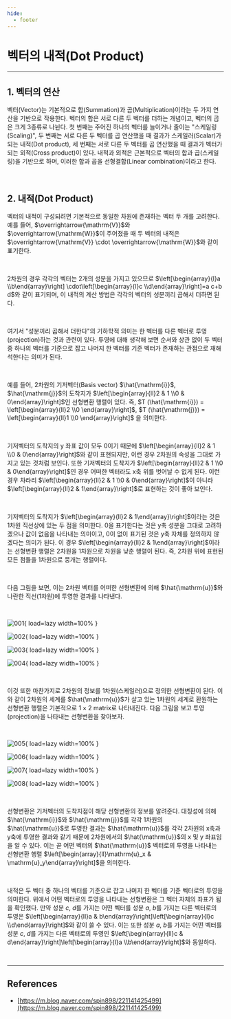 ```yaml
---
hide:
  - footer
---
```


# 벡터의 내적(Dot Product)

---

## 1. 벡터의 연산

벡터(Vector)는 기본적으로 합(Summation)과 곱(Multiplication)이라는 두 가지 연산을 기반으로 작용한다. 벡터의 합은 서로 다른 두 벡터를 더하는 개념이고, 벡터의 곱은 크게 3종류로 나뉜다. 첫 번째는 주어진 하나의 벡터를 늘이거나 줄이는 "스케일링(Scaling)", 두 번째는 서로 다른 두 벡터를 곱 연산했을 때 결과가 스케일러(Scalar)가 되는 내적(Dot product), 세 번째는 서로 다른 두 벡터를 곱 연산했을 때 결과가 벡터가 되는 외적(Cross product)이 있다. 내적과 외적은 근본적으로 벡터의 합과 곱(스케일링)을 기반으로 하며, 이러한 합과 곱을 선형결합(Linear combination)이라고 한다.

<br/>

## 2. 내적(Dot Product)

벡터의 내적이 구성되려면 기본적으로 동일한 차원에 존재하는 벡터 두 개를 고려한다. 예를 들어, $\overrightarrow{\mathrm{V}}$와 $\overrightarrow{\mathrm{W}}$이 주어졌을 때 두 벡터의 내적은 $\overrightarrow{\mathrm{V}} \cdot \overrightarrow{\mathrm{W}}$와 같이 표기한다.

<br/>

2차원의 경우 각각의 벡터는 2개의 성분을 가지고 있으므로 $\left[\begin{array}{l}a \\b\end{array}\right] \cdot\left[\begin{array}{l}c \\d\end{array}\right]=a c+b d$와 같이 표기되며, 이 내적의 계산 방법은 각각의 벡터의 성분끼리 곱해서 더하면 된다.

<br/>

여기서 "성분끼리 곱해서 더한다"의 기하학적 의미는 한 벡터를 다른 벡터로 투영(projection)하는 것과 관련이 있다. 투영에 대해 생각해 보면 순서와 상관 없이 두 벡터 중 하나의 벡터를 기준으로 잡고 나머지 한 벡터를 기준 벡터가 존재하는 관점으로 재해석한다는 의미가 된다.

<br/>

예를 들어, 2차원의 기저벡터(Basis vector) $\hat{\mathrm{i}}$, $\hat{\mathrm{j}}$의 도착지가 $\left[\begin{array}{ll}2 & 1 \\0 & 0\end{array}\right]$인 선형변환 행렬이 있다. 즉, $T (\hat{\mathrm{i}}) = \left[\begin{array}{ll}2 \\0 \end{array}\right]$, $T (\hat{\mathrm{j}}) = \left[\begin{array}{ll}1 \\0 \end{array}\right]$ 을 의미한다.

<br/>

기저벡터의 도착지의 y 좌표 값이 모두 0이기 때문에 $\left[\begin{array}{ll}2 & 1 \\0 & 0\end{array}\right]$와 같이 표현되지만, 이런 경우 2차원의 속성을 그대로 가지고 있는 것처럼 보인다. 또한 기저벡터의 도착지가 $\left[\begin{array}{ll}2 & 1 \\0 & 0\end{array}\right]$인 경우 어떠한 벡터라도 x축 위를 벗어날 수 없게 된다. 이런 경우 차라리 $\left[\begin{array}{ll}2 & 1 \\0 & 0\end{array}\right]$이 아니라 $\left[\begin{array}{ll}2 & 1\end{array}\right]$로 표현하는 것이 좋아 보인다.

<br/>

기저벡터의 도착지가 $\left[\begin{array}{ll}2 & 1\end{array}\right]$이라는 것은 1차원 직선상에 있는 두 점을 의미한다. 0을 표기한다는 것은 y축 성분을 그대로 고려하겠으나 값이 없음을 나타내는 의미이고, 0이 없이 표기된 것은 y축 자체를 정의하지 않겠다는 의미가 된다. 이 경우 $\left[\begin{array}{ll}2 & 1\end{array}\right]$이라는 선형변환 행렬은 2차원을 1차원으로 차원을 낮춘 행렬이 된다. 즉, 2차원 위에 표현된 모든 점들을 1차원으로 뭉개는 행렬이다.

<br/>

다음 그림을 보면, 이는 2차원 벡터를 어떠한 선형변환에 의해 $\hat{\mathrm{u}}$와 나란한 직선(1차원)에 투영한 결과를 나타낸다.

<br/>

![001](https://github.com/SAEMC/Images-Base/blob/main/memo/015/001.png?raw=true){ load=lazy width=100% }

![002](https://github.com/SAEMC/Images-Base/blob/main/memo/015/002.png?raw=true){ load=lazy width=100% }

![003](https://github.com/SAEMC/Images-Base/blob/main/memo/015/003.png?raw=true){ load=lazy width=100% }

![004](https://github.com/SAEMC/Images-Base/blob/main/memo/015/004.png?raw=true){ load=lazy width=100% }

<br/>

이것 또한 마찬가지로 2차원의 정보를 1차원(스케일러)으로 정의한 선형변환이 된다. 이와 같이 2차원의 세계를 $\hat{\mathrm{u}}$가 살고 있는 1차원의 세계로 환원하는 선형변환 행렬은 기본적으로 $1 \times 2$ matrix로 나타내진다. 다음 그림을 보고 투영(projection)을 나타내는 선형변환을 찾아보자.

<br/>

![005](https://github.com/SAEMC/Images-Base/blob/main/memo/015/005.png?raw=true){ load=lazy width=100% }

![006](https://github.com/SAEMC/Images-Base/blob/main/memo/015/006.png?raw=true){ load=lazy width=100% }

![007](https://github.com/SAEMC/Images-Base/blob/main/memo/015/007.png?raw=true){ load=lazy width=100% }

![008](https://github.com/SAEMC/Images-Base/blob/main/memo/015/008.png?raw=true){ load=lazy width=100% }

<br/>

선형변환은 기저벡터의 도착지점이 해당 선형변환의 정보를 알려준다. 대칭성에 의해 $\hat{\mathrm{i}}$와 $\hat{\mathrm{j}}$를 각각 1차원의 $\hat{\mathrm{u}}$로 투영한 결과는 $\hat{\mathrm{u}}$를 각각 2차원의 x축과 y축에 투영한 결과와 같기 때문에 2차원에서의 $\hat{\mathrm{u}}$의 x 및 y 좌표임을 알 수 있다. 이는 곧 어떤 벡터의 $\hat{\mathrm{u}}$ 벡터로의 투영을 나타내는 선형변환 행렬 $\left[\begin{array}{ll}\mathrm{u}_x & \mathrm{u}_y\end{array}\right]$을 의미한다.

<br/>

내적은 두 벡터 중 하나의 벡터를 기준으로 잡고 나머지 한 벡터를 기준 벡터로의 투영을 의미한다. 위에서 어떤 벡터로의 투영을 나타내는 선형변환은 그 벡터 자체의 좌표가 됨을 확인했다. 만약 성분 $c$, $d$를 가지는 어떤 벡터를 성분 $a$, $b$를 가지는 다른 벡터로의 투영은 $\left[\begin{array}{ll}a & b\end{array}\right]\left[\begin{array}{l}c \\d\end{array}\right]$와 같이 쓸 수 있다. 이는 또한 성분 $a$, $b$를 가지는 어떤 벡터를 성분 $c$, $d$를 가지는 다른 벡터로의 투영인 $\left[\begin{array}{ll}c & d\end{array}\right]\left[\begin{array}{l}a \\b\end{array}\right]$와 동일하다.

<br/>

---

## References

- [https://m.blog.naver.com/spin898/221141425499](https://m.blog.naver.com/spin898/221141425499)
